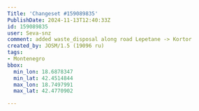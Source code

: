 ```yaml
---
Title: 'Changeset #159089835'
PublishDate: 2024-11-13T12:40:33Z
id: 159089835
user: Seva-snz
comment: added waste_disposal along road Lepetane -> Kortor
created_by: JOSM/1.5 (19096 ru)
tags:
- Montenegro
bbox:
  min_lon: 18.6878347
  min_lat: 42.4514844
  max_lon: 18.7497991
  max_lat: 42.4770902

---
```

